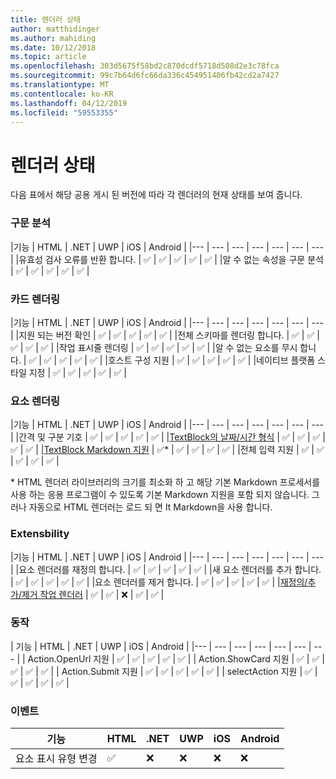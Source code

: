 ```yaml
---
title: 렌더러 상태
author: matthidinger
ms.author: mahiding
ms.date: 10/12/2018
ms.topic: article
ms.openlocfilehash: 303d5675f58bd2c870dcdf5718d508d2e3c78fca
ms.sourcegitcommit: 99c7b64d6fc66da336c454951406fb42cd2a7427
ms.translationtype: MT
ms.contentlocale: ko-KR
ms.lasthandoff: 04/12/2019
ms.locfileid: "59553355"
---
```

# <a name="renderer-status"></a>렌더러 상태
다음 표에서 해당 공용 게시 된 버전에 따라 각 렌더러의 현재 상태를 보여 줍니다.

### <a name="parsing"></a>구문 분석

|기능 | HTML | .NET | UWP | iOS | Android |
|--- | --- | --- | --- | --- | --- | --- |
|유효성 검사 오류를 반환 합니다. | ✅ | ✅ | ✅ | ✅ | ✅ |
|알 수 없는 속성을 구문 분석 | ✅ | ✅ | ✅ | ✅ | ✅ |

### <a name="card-rendering"></a>카드 렌더링

|기능 | HTML | .NET | UWP | iOS | Android |
|--- | --- | --- | --- | --- | --- | --- |
|지원 되는 버전 확인 | ✅ | ✅ | ✅ | ✅ | ✅  |
|전체 스키마를 렌더링 합니다. | ✅ | ✅ | ✅ | ✅ | ✅ |
|작업 표시줄 렌더링 | ✅ | ✅ | ✅ | ✅ | ✅ |
|알 수 없는 요소를 무시 합니다. | ✅ | ✅ | ✅ | ✅ | ✅ |
|호스트 구성 지원 | ✅ | ✅ | ✅ | ✅ | ✅ |
|네이티브 플랫폼 스타일 지정 | ✅ | ✅ | ✅ | ✅ | ✅ |

### <a name="element-rendering"></a>요소 렌더링

|기능 | HTML | .NET | UWP | iOS | Android |
|--- | --- | --- | --- | --- | --- | --- |
|간격 및 구분 기호 | ✅ | ✅ | ✅ | ✅ | ✅ |
|[TextBlock의 날짜/시간 형식](../authoring-cards/text-features.md#datetime-formatting-and-localization) | ✅ | ✅ | ✅ | ✅ | ✅ |
|[TextBlock Markdown 지원](../authoring-cards/text-features.md#markdown) | ✅* | ✅ | ✅ | ✅ | ✅ |
|전체 입력 지원 | ✅ | ✅ | ✅ | ✅ | ✅ |

\* HTML 렌더러 라이브러리의 크기를 최소화 하 고 해당 기본 Markdown 프로세서를 사용 하는 응용 프로그램이 수 있도록 기본 Markdown 지원을 포함 되지 않습니다. 그러나 자동으로 HTML 렌더러는 로드 되 면 It Markdown을 사용 합니다.

### <a name="extensbility"></a>Extensbility

|기능 | HTML | .NET | UWP | iOS | Android |
|--- | --- | --- | --- | --- | --- | --- |
|요소 렌더러를 재정의 합니다. | ✅ | ✅ | ✅ | ✅ | ✅ |
|새 요소 렌더러를 추가 합니다. | ✅ | ✅ | ✅ | ✅ | ✅ |
|요소 렌더러를 제거 합니다. | ✅ | ✅ | ✅ | ✅ | ✅ |
|[재정의/추가/제거 작업 렌더러](https://github.com/Microsoft/AdaptiveCards/issues/1671) | ✅ | ✅ | ❌ | ✅ | ✅ |

### <a name="actions"></a>동작

| 기능 | HTML | .NET | UWP | iOS | Android |
|--- | --- | --- | --- | --- | --- | --- |
| Action.OpenUrl 지원 | ✅ | ✅ | ✅ | ✅ | ✅  |
| Action.ShowCard 지원  | ✅ | ✅ | ✅ | ✅ | ✅ |
| Action.Submit 지원  | ✅ | ✅ | ✅ | ✅ | ✅  |
| selectAction 지원 | ✅ | ✅ | ✅ | ✅ | ✅ |

### <a name="events"></a>이벤트

|       기능        | HTML | .NET | UWP | iOS | Android | 
|----------------------------|------|------|-----|-----|---------|
| 요소 표시 유형 변경 |  ✅   |  ❌   |  ❌  |  ❌  | ❌ |

